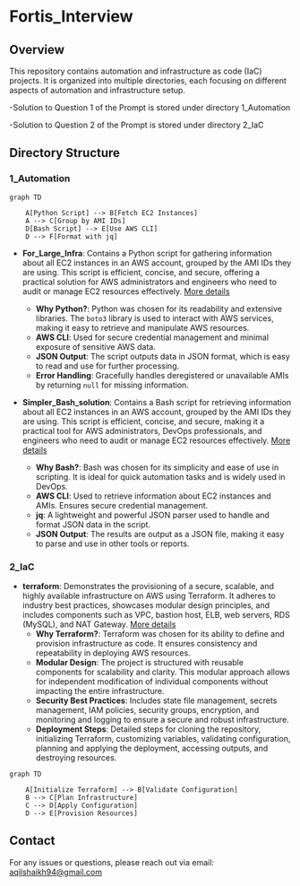 # Fortis_Interview

## Overview
This repository contains  automation and infrastructure as code (IaC) projects. It is organized into multiple directories, each focusing on different aspects of automation and infrastructure setup.

-Solution to Question 1 of the Prompt is stored under directory 1_Automation

-Solution to Question 2 of the Prompt is stored under directory 2_IaC
## Directory Structure

### 1_Automation

```mermaid
graph TD

    A[Python Script] --> B[Fetch EC2 Instances]
    A --> C[Group by AMI IDs]
    D[Bash Script] --> E[Use AWS CLI]
    D --> F[Format with jq]

```
- **For_Large_Infra**: Contains a Python script for gathering information about all EC2 instances in an AWS account, grouped by the AMI IDs they are using. This script is efficient, concise, and secure, offering a practical solution for AWS administrators and engineers who need to audit or manage EC2 resources effectively. [More details](1_Automation/For_Large_Infra/README.md)
    - **Why Python?**: Python was chosen for its readability and extensive libraries. The `boto3` library is used to interact with AWS services, making it easy to retrieve and manipulate AWS resources.
    - **AWS CLI**: Used for secure credential management and minimal exposure of sensitive AWS data.
    - **JSON Output**: The script outputs data in JSON format, which is easy to read and use for further processing.
    - **Error Handling**: Gracefully handles deregistered or unavailable AMIs by returning `null` for missing information.

- **Simpler_Bash_solution**: Contains a Bash script for retrieving information about all EC2 instances in an AWS account, grouped by the AMI IDs they are using. This script is efficient, concise, and secure, making it a practical tool for AWS administrators, DevOps professionals, and engineers who need to audit or manage EC2 resources effectively. [More details](1_Automation/Simpler_Bash_solution/README.md)
    - **Why Bash?**: Bash was chosen for its simplicity and ease of use in scripting. It is ideal for quick automation tasks and is widely used in DevOps.
    - **AWS CLI**: Used to retrieve information about EC2 instances and AMIs. Ensures secure credential management.
    - **jq**: A lightweight and powerful JSON parser used to handle and format JSON data in the script.
    - **JSON Output**: The results are output as a JSON file, making it easy to parse and use in other tools or reports.

### 2_IaC

- **terraform**: Demonstrates the provisioning of a secure, scalable, and highly available infrastructure on AWS using Terraform. It adheres to industry best practices, showcases modular design principles, and includes components such as VPC, bastion host, ELB, web servers, RDS (MySQL), and NAT Gateway. [More details](2_IaC/terraform/README.md)
    - **Why Terraform?**: Terraform was chosen for its ability to define and provision infrastructure as code. It ensures consistency and repeatability in deploying AWS resources.
    - **Modular Design**: The project is structured with reusable components for scalability and clarity. This modular approach allows for independent modification of individual components without impacting the entire infrastructure.
    - **Security Best Practices**: Includes state file management, secrets management, IAM policies, security groups, encryption, and monitoring and logging to ensure a secure and robust infrastructure.
    - **Deployment Steps**: Detailed steps for cloning the repository, initializing Terraform, customizing variables, validating configuration, planning and applying the deployment, accessing outputs, and destroying resources.

```mermaid
graph TD

    A[Initialize Terraform] --> B[Validate Configuration]
    B --> C[Plan Infrastructure]
    C --> D[Apply Configuration]
    D --> E[Provision Resources]
```

## Contact
For any issues or questions, please reach out via email: aqilshaikh94@gmail.com
